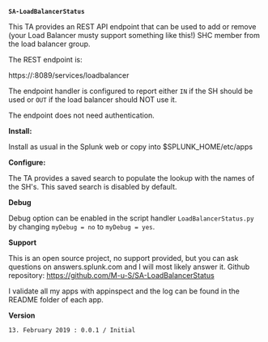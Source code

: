 **`SA-LoadBalancerStatus`**

This TA provides an REST API endpoint that can be used to add or remove
(your Load Balancer musty support something like this!) SHC member from the
load balancer group.

The REST endpoint is:

https://<hostname>:8089/services/loadbalancer

The endpoint handler is configured to report either `IN` if the SH should be
used or `OUT` if the load balancer should NOT use it.

The endpoint does not need authentication.

**Install:**

Install as usual in the Splunk web or copy into $SPLUNK_HOME/etc/apps

**Configure:**

The TA provides a saved search to populate the lookup with the names of the SH's.
This saved search is disabled by default.

**Debug**

Debug option can be enabled in the script handler `LoadBalancerStatus.py` by
changing  `myDebug = no` to `myDebug = yes`.

**Support**

This is an open source project, no support provided, but you can ask questions
on answers.splunk.com and I will most likely answer it.
Github repository: https://github.com/M-u-S/SA-LoadBalancerStatus

I validate all my apps with appinspect and the log can be found in the README
folder of each app.

**Version**

`13. February 2019 : 0.0.1 / Initial`
